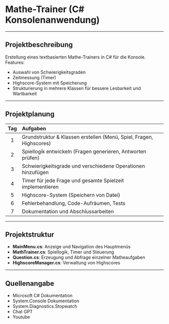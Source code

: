 #  Mathe-Trainer (C# Konsolenanwendung)

---

## Projektbeschreibung

Erstellung eines textbasierten Mathe-Trainers in C# für die Konsole.  
Features:

- Auswahl von Schwierigkeitsgraden
- Zeitmessung (Timer)
- Highscore-System mit Speicherung
- Strukturierung in mehrere Klassen für bessere Lesbarkeit und Wartbarkeit

---

##  Projektplanung

| Tag  | Aufgaben |
|:----:|:---------|
| 1 | Grundstruktur & Klassen erstellen (Menü, Spiel, Fragen, Highscores) |
| 2 | Spiellogik entwickeln (Fragen generieren, Antworten prüfen) |
| 3 | Schwierigkeitsgrade und verschiedene Operationen hinzufügen |
| 4 | Timer für jede Frage und gesamte Spielzeit implementieren |
| 5 | Highscore-System (Speichern von Datei) |
| 6 | Fehlerbehandlung, Code-Aufräumen, Tests |
| 7 | Dokumentation und Abschlussarbeiten |

---

##  Projektstruktur

- **MainMenu.cs**: Anzeige und Navigation des Hauptmenüs
- **MathTrainer.cs**: Spiellogik, Timer und Steuerung
- **Question.cs**: Erzeugung und Abfrage einzelner Matheaufgaben
- **HighscoreManager.cs**: Verwaltung von Highscores

---

## Quellenangabe

- Microsoft C# Dokumentation
- System.Console Dokumentation
- System.Diagnostics.Stopwatch
- Chat GPT
- Youtube